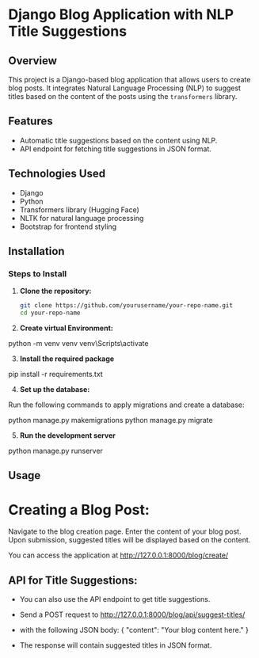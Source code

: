# Django Blog Application with NLP Title Suggestions

## Overview

This project is a Django-based blog application that allows users to create blog posts. It integrates Natural Language Processing (NLP) to suggest titles based on the content of the posts using the `transformers` library.

## Features
- Automatic title suggestions based on the content using NLP.
- API endpoint for fetching title suggestions in JSON format.

## Technologies Used

- Django
- Python
- Transformers library (Hugging Face)
- NLTK for natural language processing
- Bootstrap for frontend styling

## Installation

### Steps to Install

1. **Clone the repository:**

   ```bash
   git clone https://github.com/yourusername/your-repo-name.git
   cd your-repo-name

2. **Create virtual Environment:**

python -m venv venv
venv\Scripts\activate

3. **Install the required package**

pip install -r requirements.txt

4. **Set up the database:**

Run the following commands to apply migrations and create a database:

python manage.py makemigrations
python manage.py migrate

5. **Run the development server**

python manage.py runserver


## Usage

 # Creating a Blog Post:

Navigate to the blog creation page.
Enter the content of your blog post.
Upon submission, suggested titles will be displayed based on the content.

You can access the application at http://127.0.0.1:8000/blog/create/


## API for Title Suggestions:

- You can also use the API endpoint to get title suggestions.

- Send a POST request to http://127.0.0.1:8000/blog/api/suggest-titles/ 

- with the following JSON body:
 {
     "content": "Your blog content here."
 }
- The response will contain suggested titles in JSON format.

